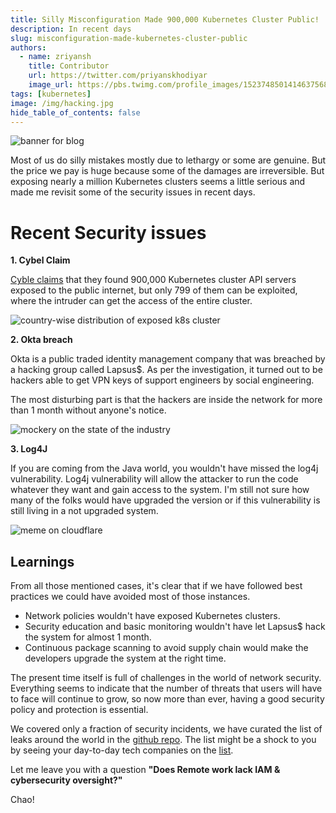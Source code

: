 ```yaml
---
title: Silly Misconfiguration Made 900,000 Kubernetes Cluster Public!
description: In recent days
slug: misconfiguration-made-kubernetes-cluster-public
authors:
  - name: zriyansh
    title: Contributor
    url: https://twitter.com/priyanskhodiyar
    image_url: https://pbs.twimg.com/profile_images/1523748501414637568/BcE2tR0z_400x400.jpg
tags: [kubernetes]
image: /img/hacking.jpg
hide_table_of_contents: false
---
```

![banner for blog](/img/hacking.jpg)

Most of us do silly mistakes mostly due to lethargy or some are genuine. But the price we pay is huge because some of the damages are irreversible. 
But exposing nearly a million Kubernetes clusters seems a little serious and made me revisit some of the security issues in recent days.

# Recent Security issues

**1. Cybel Claim**

[Cyble claims](https://blog.cyble.com/2022/06/27/exposed-kubernetes-clusters/) that they found 900,000 Kubernetes cluster API servers exposed to the public internet, but only 799 of them can be exploited, where the intruder can get the access of the entire cluster.

![country-wise distribution of exposed k8s cluster](/img/k8.png)

**2. Okta breach**

Okta is a public traded identity management company that was breached by a hacking group called Lapsus$. As per the investigation, it turned out to be hackers able to get VPN keys of support engineers by social engineering.

The most disturbing part is that the hackers are inside the network for more than 1 month without anyone's notice. 

![mockery on the state of the industry](/img/ss.png)

**3. Log4J**

If you are coming from the Java world, you wouldn't have missed the log4j vulnerability. Log4j vulnerability will allow the attacker to run the code whatever they want and gain access to the system. I'm still not sure how many of the folks would have upgraded the version or if this vulnerability is still living in a not upgraded system.

![meme on cloudflare](/img/log4j.jpeg)

## Learnings

From all those mentioned cases, it's clear that if we have followed best practices we could have avoided most of those instances.

- Network policies wouldn't have exposed Kubernetes clusters.
- Security education and basic monitoring wouldn't have let Lapsus$ hack the system for almost 1 month.
- Continuous package scanning to avoid supply chain would make the developers upgrade the system at the right time.

The present time itself is full of challenges in the world of network security. Everything seems to indicate that the number of threats that users will have to face will continue to grow, so now more than ever, having a good security policy and protection is essential.


We covered only a fraction of security incidents, we have curated the list of leaks around the world in the [github repo](https://github.com/inspektor-dev/awesome-data-leak). The list might be a shock to you by seeing your day-to-day tech companies on the [list](https://github.com/inspektor-dev/awesome-data-leak).

Let me leave you with a question **"Does Remote work lack IAM & cybersecurity oversight?"**

Chao!
